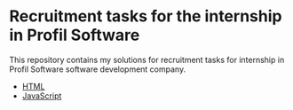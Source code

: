 # Recruitment tasks for the internship in Profil Software

This repository contains my solutions for recruitment tasks for internship in Profil Software software development company.

* [HTML](https://github.com/dominikmanowski/profil-software-recruitment-tasks/tree/master/box-site)
* [JavaScript](https://github.com/dominikmanowski/profil-software-recruitment-tasks/tree/master/funny-reddit)